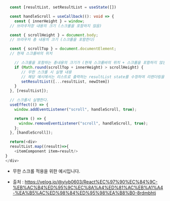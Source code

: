 ```typescript
  const [resultList, setResultList = useState([])

  const handleScroll = useCallback((): void => {
    const { innerHeight } = window;
  // 브라우저창 내용의 크기 (스크롤을 포함하지 않음)

  const { scrollHeight } = document.body;
  // 브라우저 총 내용의 크기 (스크롤을 포함한다)

  const { scrollTop } = document.documentElement;
  // 현재 스크롤바의 위치

    // 스크롤을 포함하는 총내용의 크기가 (현재 스크롤바의 위치 + 스크롤을 포함하지 않는 브라우저 창의 내용 크기)보다 작다면 실행
    if (Math.round(scrollTop + innerHeight) > scrollHeight) {
       // 무한 스크롤 시 실행 내용 
       // 해당 예시에서는 리스트로 출력하는 resultList state를 수정하여 리렌더링을 유도한다.
       setResultList([...resultList, newItem])
    }
  }, [resultList]);

  // 스크롤시 실행한다.
  useEffect(() => {
    window.addEventListener("scroll", handleScroll, true);

    return () => {
      window.removeEventListener("scroll", handleScroll, true);
    };
  }, [handleScroll]);

  return(<div>
  resultList.map((result)=>{
    <itemComponent item=result/>
}
</div>
```

- 무한 스크롤 적용을 위한 예시입니다.

- 출처 : https://velog.io/@yiyb0603/React%EC%97%90%EC%84%9C-%EB%AC%B4%ED%95%9C%EC%8A%A4%ED%81%AC%EB%A1%A4-%EA%B5%AC%ED%98%84%ED%95%98%EA%B8%B0-8rdmbhtj
